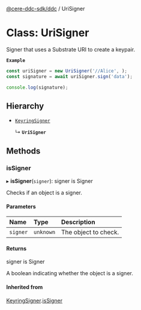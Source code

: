 [@cere-ddc-sdk/ddc](../README.md) / UriSigner

# Class: UriSigner

Signer that uses a Substrate URI to create a keypair.

**`Example`**

```typescript
const uriSigner = new UriSigner('//Alice', );
const signature = await uriSigner.sign('data');

console.log(signature);
```

## Hierarchy

- [`KeyringSigner`](KeyringSigner.md)

  ↳ **`UriSigner`**

## Methods

### isSigner

▸ **isSigner**(`signer`): signer is Signer

Checks if an object is a signer.

#### Parameters

| Name | Type | Description |
| :------ | :------ | :------ |
| `signer` | `unknown` | The object to check. |

#### Returns

signer is Signer

A boolean indicating whether the object is a signer.

#### Inherited from

[KeyringSigner](KeyringSigner.md).[isSigner](KeyringSigner.md#issigner)
